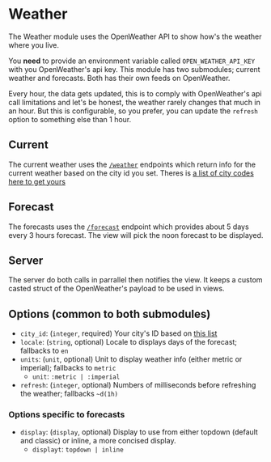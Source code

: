 # Weather

The Weather module uses the OpenWeather API to show how's the weather where you live.

You **need** to provide an environment variable called `OPEN_WEATHER_API_KEY` with you OpenWeather's api key. This module has two submodules; current weather and forecasts. Both has their own feeds on OpenWeather.

Every hour, the data gets updated, this is to comply with OpenWeather's api call limitations and let's be honest, the weather rarely changes that much in an hour. But this is configurable, so you prefer, you can update the `refresh` option to something else than 1 hour.

## Current

The current weather uses the [`/weather`](https://openweathermap.org/current) endpoints which return info for the current weather based on the city id you set. Theres is [a list of city codes here to get yours](http://bulk.openweathermap.org/sample/)

## Forecast

The forecasts uses the [`/forecast`](https://openweathermap.org/forecast5) endpoint which provides about 5 days every 3 hours forecast. The view will pick the noon forecast to be displayed.

## Server

The server do both calls in parrallel then notifies the view. It keeps a custom casted struct of the OpenWeather's payload to be used in views.

## Options (common to both submodules)

- `city_id`: (`integer`, required) Your city's ID based on [this list](http://bulk.openweathermap.org/sample/)
- `locale`: (`string`, optional) Locale to displays days of the forecast; fallbacks to `en`
- `units`: (`unit`, optional) Unit to display weather info (either metric or imperial); fallbacks to `metric`
  - `unit`: `:metric | :imperial`
- `refresh`: (`integer`, optional) Numbers of milliseconds before refreshing the weather; fallbacks `~d(1h)`

### Options specific to forecasts

- `display`: (`display`, optional) Display to use from either topdown (default and classic) or inline, a more concised display.
  - `displayt`: `topdown | inline`
